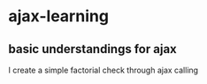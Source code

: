 # ajax-learning

<h2>basic understandings for ajax</h2>
  <p>I create a simple factorial check through ajax calling</p>
